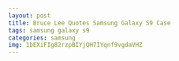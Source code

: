 ```yaml
---
layout: post
title: Bruce Lee Quotes Samsung Galaxy S9 Case
tags: samsung galaxy s9
categories: samsung
img: 1bEXiFIg82rzpBIYjQH7IYqnf9vgdaVHZ
---
```


